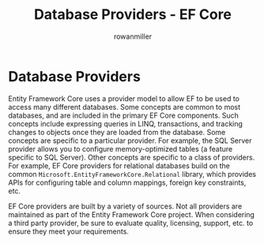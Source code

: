 ﻿---
title: Database Providers - EF Core
author: rowanmiller
ms.author: divega

ms.date: 10/27/2016

ms.assetid: 14fffb6c-a687-4881-a094-af4a1359a296
ms.technology: entity-framework-core

uid: core/providers/index
---
# Database Providers

Entity Framework Core uses a provider model to allow EF to be used to access many different databases. Some concepts are common to most databases, and are included in the primary EF Core components. Such concepts include expressing queries in LINQ, transactions, and tracking changes to objects once they are loaded from the database. Some concepts are specific to a particular provider. For example, the SQL Server provider allows you to configure memory-optimized tables (a feature specific to SQL Server). Other concepts are specific to a class of providers. For example, EF Core providers for relational databases build on the common `Microsoft.EntityFrameworkCore.Relational` library, which provides APIs for configuring table and column mappings, foreign key constraints, etc.

EF Core providers are built by a variety of sources. Not all providers are maintained as part of the Entity Framework Core project. When considering a third party provider, be sure to evaluate quality, licensing, support, etc. to ensure they meet your requirements.
